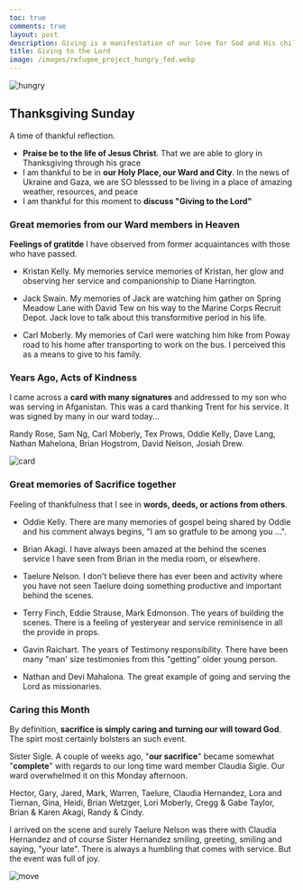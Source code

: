 ```yaml
---
toc: true
comments: true
layout: post
description: Giving is a manifestation of our love for God and His children.
title: Giving to the Lord
image: /images/refugee_project_hungry_fed.webp
---
```


![hungry]({{site.baseurl}}/images/refugee_project_hungry_fed.webp)

## Thanksgiving Sunday

A time of thankful reflection.

- <b>Praise be to the life of Jesus Christ</b>.  That we are able to glory in Thanksgiving through his grace
- I am thankful to be in <b>our Holy Place, our Ward and City</b>. In the news of Ukraine and Gaza, we are SO blesssed to be living in a place of amazing weather, resources, and peace
- I am thankful for this moment to <b>discuss "Giving to the Lord"</b>


### Great memories from our Ward members in Heaven
<b>Feelings of gratitde</b> I have observed from former acquaintances with those who have passed.

- Kristan Kelly.    My memories service memories of Kristan, her glow and observing her service and companionship to Diane Harrington.  

- Jack Swain.  My memories of Jack are watching him gather on Spring Meadow Lane with David Tew on his way to the Marine Corps Recruit Depot.  Jack love to talk about this transformitive period in his life.

- Carl Moberly.   My memories of Carl were watching him hike from Poway road to his home after transporting to work on the bus.  I perceived this as a means to give to his family.


### Years Ago, Acts of Kindness
I came across a <b>card with many signatures</b> and addressed to my son who was serving in Afganistan.  This was a card thanking Trent for his service.    It was signed by many in our ward today...

Randy Rose, Sam Ng, Carl Moberly, Tex Prows, Oddie Kelly, Dave Lang, Nathan Mahelona, Brian Hogstrom, David Nelson, Josiah Drew.

![card]({{site.baseurl}}/images/afganistan_card.jpeg)


### Great memories of Sacrifice together
Feeling of thankfulness that I see in <b>words, deeds, or actions from others</b>.

- Oddie Kelly.  There are many memories of gospel being shared by Oddie and his comment always begins, "I am so gratfule to be among you ...".

- Brian Akagi.   I have always been amazed at the behind the scenes service I have seen from Brian in the media room, or elsewhere.

- Taelure Nelson.   I don't believe there has ever been and activity where you have not seen Taelure doing something productive and important behind the scenes.

- Terry Finch, Eddie Strause, Mark Edmonson.   The years of building the scenes.  There is a feeling of yesteryear and service reminisence in all the provide in props.

- Gavin Raichart.  The years of Testimony responsibility.  There have been many "man' size testimonies from this "getting" older young person.

- Nathan and Devi Mahalona.  The great example of going and serving the Lord as missionaries.


### Caring this Month
By definition, <b>sacrifice is simply caring and turning our will toward God</b>.  The spirt most certainly bolsters an such event.

Sister Sigle.  A couple of weeks ago, "<b>our sacrifice</b>" became somewhat "<b>complete</b>" with regards to our long time ward member Claudia Sigle.  Our ward overwhelmed it on this Monday afternoon.  

Hector, Gary, Jared, Mark, Warren, Taelure, Claudia Hernandez, Lora and Tiernan, Gina, Heidi, Brian Wetzger, Lori Moberly, Cregg & Gabe Taylor, Brian & Karen Akagi, Randy & Cindy.  

I arrived on the scene and surely Taelure Nelson was there with Claudia Hernandez and of course Sister Hernandez smiling, greeting, smiling and saying, "your late".  There is always a humbling that comes with service.  But the event was full of joy.

![move]({{site.baseurl}}/images/sigle_move.jpeg)
